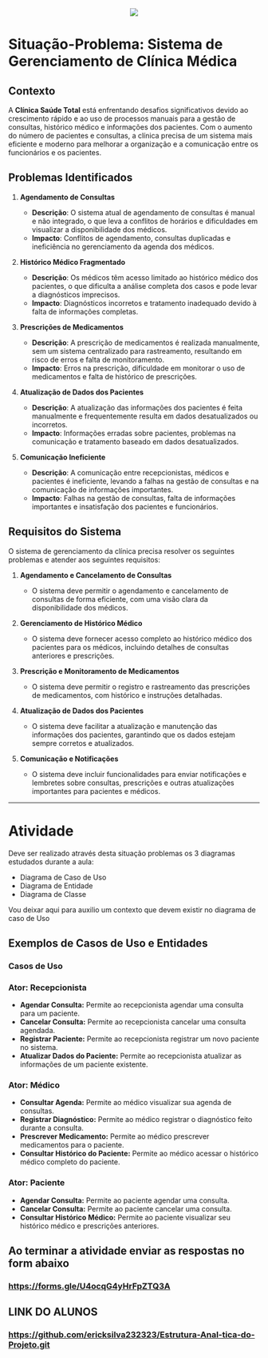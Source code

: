 <div align = "center">
<img src = "https://github.com/user-attachments/assets/3ce9b7da-fc08-438c-999e-a4a3d6ce390c">
</div>

# Situação-Problema: Sistema de Gerenciamento de Clínica Médica

## Contexto

A **Clínica Saúde Total** está enfrentando desafios significativos devido ao crescimento rápido e ao uso de processos manuais para a gestão de consultas, histórico médico e informações dos pacientes. Com o aumento do número de pacientes e consultas, a clínica precisa de um sistema mais eficiente e moderno para melhorar a organização e a comunicação entre os funcionários e os pacientes.

## Problemas Identificados

1. **Agendamento de Consultas**
   - **Descrição**: O sistema atual de agendamento de consultas é manual e não integrado, o que leva a conflitos de horários e dificuldades em visualizar a disponibilidade dos médicos.
   - **Impacto**: Conflitos de agendamento, consultas duplicadas e ineficiência no gerenciamento da agenda dos médicos.

2. **Histórico Médico Fragmentado**
   - **Descrição**: Os médicos têm acesso limitado ao histórico médico dos pacientes, o que dificulta a análise completa dos casos e pode levar a diagnósticos imprecisos.
   - **Impacto**: Diagnósticos incorretos e tratamento inadequado devido à falta de informações completas.

3. **Prescrições de Medicamentos**
   - **Descrição**: A prescrição de medicamentos é realizada manualmente, sem um sistema centralizado para rastreamento, resultando em risco de erros e falta de monitoramento.
   - **Impacto**: Erros na prescrição, dificuldade em monitorar o uso de medicamentos e falta de histórico de prescrições.

4. **Atualização de Dados dos Pacientes**
   - **Descrição**: A atualização das informações dos pacientes é feita manualmente e frequentemente resulta em dados desatualizados ou incorretos.
   - **Impacto**: Informações erradas sobre pacientes, problemas na comunicação e tratamento baseado em dados desatualizados.

5. **Comunicação Ineficiente**
   - **Descrição**: A comunicação entre recepcionistas, médicos e pacientes é ineficiente, levando a falhas na gestão de consultas e na comunicação de informações importantes.
   - **Impacto**: Falhas na gestão de consultas, falta de informações importantes e insatisfação dos pacientes e funcionários.

## Requisitos do Sistema

O sistema de gerenciamento da clínica precisa resolver os seguintes problemas e atender aos seguintes requisitos:

1. **Agendamento e Cancelamento de Consultas**
   - O sistema deve permitir o agendamento e cancelamento de consultas de forma eficiente, com uma visão clara da disponibilidade dos médicos.

2. **Gerenciamento de Histórico Médico**
   - O sistema deve fornecer acesso completo ao histórico médico dos pacientes para os médicos, incluindo detalhes de consultas anteriores e prescrições.

3. **Prescrição e Monitoramento de Medicamentos**
   - O sistema deve permitir o registro e rastreamento das prescrições de medicamentos, com histórico e instruções detalhadas.

4. **Atualização de Dados dos Pacientes**
   - O sistema deve facilitar a atualização e manutenção das informações dos pacientes, garantindo que os dados estejam sempre corretos e atualizados.

5. **Comunicação e Notificações**
   - O sistema deve incluir funcionalidades para enviar notificações e lembretes sobre consultas, prescrições e outras atualizações importantes para pacientes e médicos.

---

# Atividade

Deve ser realizado através desta situação problemas os 3 diagramas estudados durante a aula: 
 - Diagrama de Caso de Uso
 - Diagrama de Entidade
 - Diagrama de Classe

Vou deixar aqui para auxilio um contexto que devem existir no diagrama de caso de Uso

## Exemplos de Casos de Uso e Entidades

### Casos de Uso

### Ator: Recepcionista
 - **Agendar Consulta:** Permite ao recepcionista agendar uma consulta para um paciente.
 - **Cancelar Consulta:** Permite ao recepcionista cancelar uma consulta agendada.
 - **Registrar Paciente:** Permite ao recepcionista registrar um novo paciente no sistema.
 - **Atualizar Dados do Paciente:** Permite ao recepcionista atualizar as informações de um paciente existente.
### Ator: Médico
 - **Consultar Agenda:** Permite ao médico visualizar sua agenda de consultas.
 - **Registrar Diagnóstico:** Permite ao médico registrar o diagnóstico feito durante a consulta.
 - **Prescrever Medicamento:** Permite ao médico prescrever medicamentos para o paciente.
 - **Consultar Histórico do Paciente:** Permite ao médico acessar o histórico médico completo do paciente.
### Ator: Paciente
 - **Agendar Consulta:** Permite ao paciente agendar uma consulta.
 - **Cancelar Consulta:** Permite ao paciente cancelar uma consulta.
 - **Consultar Histórico Médico:** Permite ao paciente visualizar seu histórico médico e prescrições anteriores.

## Ao terminar a atividade enviar as respostas no form abaixo
### https://forms.gle/U4ocqG4yHrFpZTQ3A

## LINK DO ALUNOS 
### https://github.com/ericksilva232323/Estrutura-Anal-tica-do-Projeto.git


